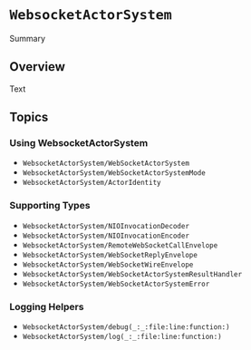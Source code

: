 # ``WebsocketActorSystem``

<!--@START_MENU_TOKEN@-->Summary<!--@END_MENU_TOKEN@-->

## Overview

<!--@START_MENU_TOKEN@-->Text<!--@END_MENU_TOKEN@-->

## Topics

### Using WebsocketActorSystem

- ``WebsocketActorSystem/WebSocketActorSystem``
- ``WebsocketActorSystem/WebSocketActorSystemMode``
- ``WebsocketActorSystem/ActorIdentity``

### Supporting Types

- ``WebsocketActorSystem/NIOInvocationDecoder``
- ``WebsocketActorSystem/NIOInvocationEncoder``
- ``WebsocketActorSystem/RemoteWebSocketCallEnvelope``
- ``WebsocketActorSystem/WebSocketReplyEnvelope``
- ``WebsocketActorSystem/WebSocketWireEnvelope``
- ``WebsocketActorSystem/WebSocketActorSystemResultHandler``
- ``WebsocketActorSystem/WebSocketActorSystemError``

### Logging Helpers

- ``WebsocketActorSystem/debug(_:_:file:line:function:)``
- ``WebsocketActorSystem/log(_:_:file:line:function:)``
